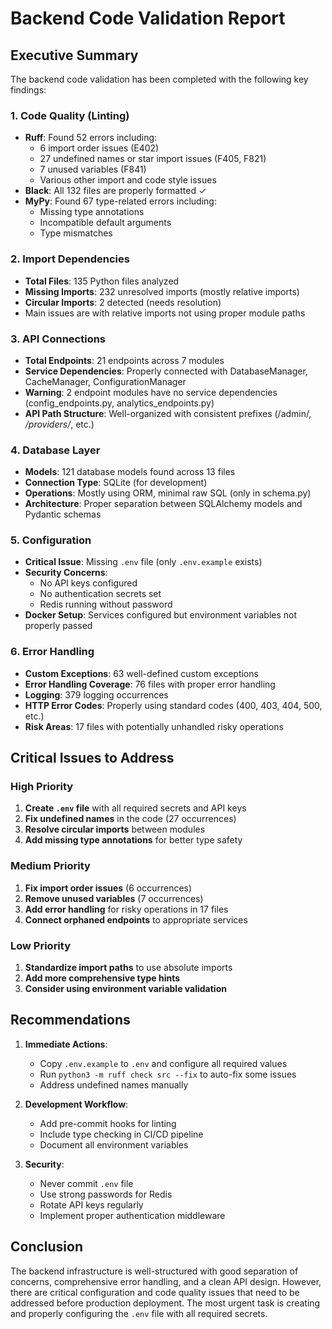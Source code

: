# Backend Code Validation Report

## Executive Summary

The backend code validation has been completed with the following key findings:

### 1. Code Quality (Linting)
- **Ruff**: Found 52 errors including:
  - 6 import order issues (E402)
  - 27 undefined names or star import issues (F405, F821)
  - 7 unused variables (F841)
  - Various other import and code style issues
- **Black**: All 132 files are properly formatted ✓
- **MyPy**: Found 67 type-related errors including:
  - Missing type annotations
  - Incompatible default arguments
  - Type mismatches

### 2. Import Dependencies
- **Total Files**: 135 Python files analyzed
- **Missing Imports**: 232 unresolved imports (mostly relative imports)
- **Circular Imports**: 2 detected (needs resolution)
- Main issues are with relative imports not using proper module paths

### 3. API Connections
- **Total Endpoints**: 21 endpoints across 7 modules
- **Service Dependencies**: Properly connected with DatabaseManager, CacheManager, ConfigurationManager
- **Warning**: 2 endpoint modules have no service dependencies (config_endpoints.py, analytics_endpoints.py)
- **API Path Structure**: Well-organized with consistent prefixes (/admin/*, /providers/*, etc.)

### 4. Database Layer
- **Models**: 121 database models found across 13 files
- **Connection Type**: SQLite (for development)
- **Operations**: Mostly using ORM, minimal raw SQL (only in schema.py)
- **Architecture**: Proper separation between SQLAlchemy models and Pydantic schemas

### 5. Configuration
- **Critical Issue**: Missing `.env` file (only `.env.example` exists)
- **Security Concerns**:
  - No API keys configured
  - No authentication secrets set
  - Redis running without password
- **Docker Setup**: Services configured but environment variables not properly passed

### 6. Error Handling
- **Custom Exceptions**: 63 well-defined custom exceptions
- **Error Handling Coverage**: 76 files with proper error handling
- **Logging**: 379 logging occurrences
- **HTTP Error Codes**: Properly using standard codes (400, 403, 404, 500, etc.)
- **Risk Areas**: 17 files with potentially unhandled risky operations

## Critical Issues to Address

### High Priority
1. **Create `.env` file** with all required secrets and API keys
2. **Fix undefined names** in the code (27 occurrences)
3. **Resolve circular imports** between modules
4. **Add missing type annotations** for better type safety

### Medium Priority
1. **Fix import order issues** (6 occurrences)
2. **Remove unused variables** (7 occurrences)
3. **Add error handling** for risky operations in 17 files
4. **Connect orphaned endpoints** to appropriate services

### Low Priority
1. **Standardize import paths** to use absolute imports
2. **Add more comprehensive type hints**
3. **Consider using environment variable validation**

## Recommendations

1. **Immediate Actions**:
   - Copy `.env.example` to `.env` and configure all required values
   - Run `python3 -m ruff check src --fix` to auto-fix some issues
   - Address undefined names manually

2. **Development Workflow**:
   - Add pre-commit hooks for linting
   - Include type checking in CI/CD pipeline
   - Document all environment variables

3. **Security**:
   - Never commit `.env` file
   - Use strong passwords for Redis
   - Rotate API keys regularly
   - Implement proper authentication middleware

## Conclusion

The backend infrastructure is well-structured with good separation of concerns, comprehensive error handling, and a clean API design. However, there are critical configuration and code quality issues that need to be addressed before production deployment. The most urgent task is creating and properly configuring the `.env` file with all required secrets.